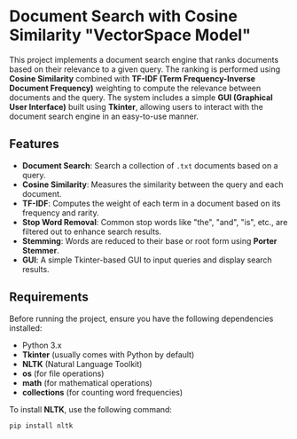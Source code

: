 # Document Search with Cosine Similarity "VectorSpace Model"

This project implements a document search engine that ranks documents based on their relevance to a given query. The ranking is performed using **Cosine Similarity** combined with **TF-IDF (Term Frequency-Inverse Document Frequency)** weighting to compute the relevance between documents and the query. The system includes a simple **GUI (Graphical User Interface)** built using **Tkinter**, allowing users to interact with the document search engine in an easy-to-use manner.

## Features

- **Document Search**: Search a collection of `.txt` documents based on a query.
- **Cosine Similarity**: Measures the similarity between the query and each document.
- **TF-IDF**: Computes the weight of each term in a document based on its frequency and rarity.
- **Stop Word Removal**: Common stop words like "the", "and", "is", etc., are filtered out to enhance search results.
- **Stemming**: Words are reduced to their base or root form using **Porter Stemmer**.
- **GUI**: A simple Tkinter-based GUI to input queries and display search results.

## Requirements

Before running the project, ensure you have the following dependencies installed:

- Python 3.x
- **Tkinter** (usually comes with Python by default)
- **NLTK** (Natural Language Toolkit)
- **os** (for file operations)
- **math** (for mathematical operations)
- **collections** (for counting word frequencies)

To install **NLTK**, use the following command:

```bash
pip install nltk
